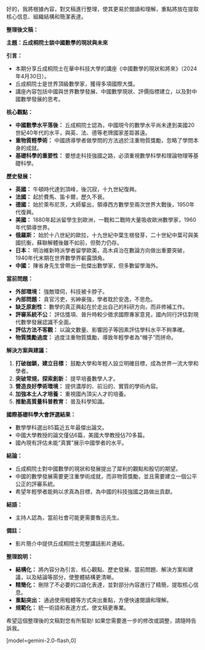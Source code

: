 好的，我將根據內容，對文稿進行整理，使其更易於閱讀和理解，重點將放在提取核心信息、組織結構和簡潔表達。

**整理後文稿：**

**主題：丘成桐院士談中國數學的現狀與未來**

**引言：**

*   本期分享丘成桐院士在華中科技大學的講座《中國數學的現狀和將來》（2024年4月30日）。
*   丘成桐院士是世界頂級數學家，獲得多項國際大獎。
*   講座內容包括中國與世界數學發展、中國數學現狀、評價指標建立，以及對中國數學發展的思考。

**核心觀點：**

*   **中國數學水平落後：** 丘成桐院士認為，中國現今的數學水平尚未達到美國20世紀40年代的水平，與英、法、德等老牌國家差距甚遠。
*   **重物質輕學術：** 中國誘導學者做學問的方法過於注重物質獎勵，忽略了學問本身的成就。
*   **基礎科學的重要性：** 要想走科技強國之路，必須重視數學科學和理論物理等基礎科學。

**歷史發展：**

*   **英國：** 牛頓時代達到頂峰，後沉寂，十九世紀復興。
*   **法國：** 起於費馬、笛卡爾，歷久不衰。
*   **德國：** 始於萊布尼茨，大師輩出，領導西方數學至兩次世界大戰後，1950年代復興。
*   **美國：** 1880年起派留學生到歐洲，一戰和二戰時大量吸收歐洲數學家，1960年代領導世界。
*   **俄羅斯：** 始於十八世紀的歐拉，十九世紀中葉生根發芽，二十世紀中葉可與美國抗衡，蘇聯解體後雖不如前，但勢力仍存。
*   **日本：** 明治維新時派學者留學歐美，高木貞治在數論方向做出重要突破，1940年代末期在世界數學界嶄露頭角。
*   **中國：** 陳省身先生曾帶出一批傑出數學家，但多數留學海外。

**當前問題：**

*   **外部環境：** 強敵環伺，科技被卡脖子。
*   **內部問題：** 貪官污吏，劣紳豪強，學者耽於安逸，不思危。
*   **缺乏原創性：** 數學的真正興起在於走出自己的科研方向，而非修補工作。
*   **評審系統不公：** 評估獎項、晉升時較少徵求國際專家意見，國內同行評估對現代數學發展認識不全面。
*   **評估方法不客觀：** 以論文數量、影響因子等因素評估學科水平不夠準確。
*   **物質獎勵過度：** 過度注重物質獎勵，導致年輕學者為“帽子”而拼命。

**解決方案與建議：**

1.  **打破枷鎖，建立目標：** 鼓勵大學和年輕人設立明確目標，成為世界一流大學和學者。
2.  **突破常規，探索創新：** 提早培養數學人才。
3.  **營造良好學術環境：** 提供濃厚的、前沿的、實質的學術內容。
4.  **加強本土人才培養：** 重視國內頂尖人才的培養。
5.  **推動高質量科普教育：** 普及科學知識。

**國際基礎科學大會評選結果：**

*   數學學科選出85篇近五年最傑出論文。
*   中國大學教授的論文僅佔6篇，美國大學教授佔70多篇。
*   國內現有評估未能“真實”展示中國學者的水平。

**結論：**

*   丘成桐院士對中國數學的現狀和發展提出了犀利的觀點和殷切的期望。
*   中國的數學發展需要更注重學術成就，而非物質獎勵，並且需要建立一個公平公正的評審系統。
*   希望年輕學者能夠以求真為目標，為中國的科技強國之路做出貢獻。

**結語：**

*   主持人認為，當前社會可能更需要魯迅先生。

**備註：**

*   影片簡介中提供丘成桐院士完整講話影片連結。

**整理說明：**

*   **結構化：** 將內容分為引言、核心觀點、歷史發展、當前問題、解決方案和建議，以及結論等部分，使整體結構更清晰。
*   **精簡化：** 刪除了不必要的口語化表達，並對部分內容進行了精簡，提取核心信息。
*   **重點突出：** 通過使用粗體等方式突出重點，方便快速閱讀和理解。
*   **規範化：** 統一術語和表達方式，使文稿更專業。

希望這個整理後的文稿對您有所幫助! 如果您需要進一步的修改或調整，請隨時告訴我。

[model=gemini-2.0-flash,0]
